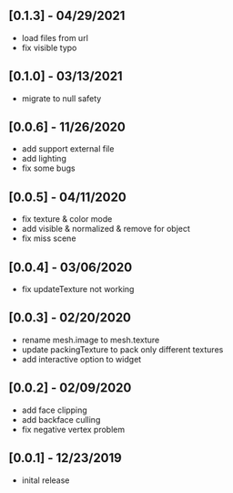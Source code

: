 ## [0.1.3] - 04/29/2021

- load files from url
- fix visible typo

## [0.1.0] - 03/13/2021

- migrate to null safety

## [0.0.6] - 11/26/2020

- add support external file
- add lighting
- fix some bugs

## [0.0.5] - 04/11/2020

- fix texture & color mode
- add visible & normalized & remove for object
- fix miss scene

## [0.0.4] - 03/06/2020

- fix updateTexture not working

## [0.0.3] - 02/20/2020

- rename mesh.image to mesh.texture
- update packingTexture to pack only different textures
- add interactive option to widget

## [0.0.2] - 02/09/2020

- add face clipping
- add backface culling
- fix negative vertex problem

## [0.0.1] - 12/23/2019

- inital release

